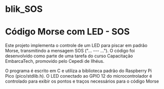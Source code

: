 # blik_SOS
# Código Morse com LED - SOS


Este projeto implementa o controle de um LED para piscar em padrão Morse, transmitindo a mensagem SOS ("... --- ..."). O código foi desenvolvido como parte de uma tarefa do curso Capacitação EmbarcaTech, promovido pelo Cepedi de Ilhéus.

O programa é escrito em C e utiliza a biblioteca padrão do Raspberry Pi Pico (pico/stdlib.h). O LED conectado ao GPIO 12 do microcontrolador é controlado para exibir os pontos e traços necessários para o código Morse
